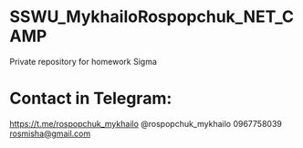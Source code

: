 # SSWU_MykhailoRospopchuk_NET_CAMP
Private repository for homework Sigma


# Contact in Telegram:
https://t.me/rospopchuk_mykhailo
@rospopchuk_mykhailo
0967758039
rosmisha@gmail.com